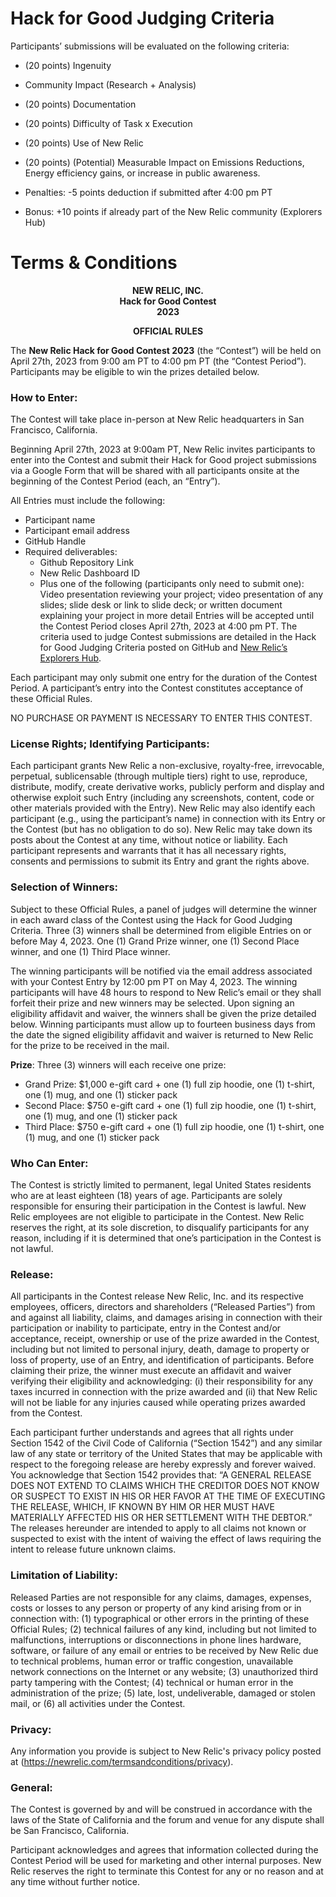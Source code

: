 # Hack for Good Judging Criteria

Participants’ submissions will be evaluated on the following criteria: 

* (20 points) Ingenuity
* Community Impact (Research + Analysis)
* (20 points) Documentation
* (20 points) Difficulty of Task x Execution
* (20 points) Use of New Relic
* (20 points) (Potential) Measurable Impact on Emissions Reductions, Energy efficiency gains, or increase in public awareness.

* Penalties: -5 points deduction if submitted after 4:00 pm PT
* Bonus: +10 points if already part of the New Relic community (Explorers Hub)


# Terms & Conditions

<p align="center">
<b>NEW RELIC, INC.</br>
Hack for Good Contest</br>
2023</b></br>
</p>

<p align="center">
<b>OFFICIAL RULES</b>
</p>


The **New Relic Hack for Good Contest 2023** (the “Contest”) will be held on April 27th, 2023 from 9:00 am PT to 4:00 pm PT (the “Contest Period”). Participants may be eligible to win the prizes detailed below.

### How to Enter:

The Contest will take place in-person at New Relic headquarters in San Francisco, California.

Beginning April 27th, 2023 at 9:00am PT, New Relic invites participants to enter into the Contest and submit their Hack for Good project submissions via a Google Form that will be shared with all participants onsite at the beginning of the Contest Period (each, an “Entry”). 

All Entries must include the following:  
* Participant name
* Participant email address 
* GitHub Handle
* Required deliverables:
  * Github Repository Link
  * New Relic Dashboard ID
  * Plus one of the following (participants only need to submit one): Video presentation reviewing your project; video presentation of any slides; slide desk or link to slide deck; or written document explaining your project in more detail
Entries will be accepted until the Contest Period closes April 27th, 2023 at 4:00 pm PT.  The criteria used to judge Contest submissions are detailed in the Hack for Good Judging Criteria posted on GitHub and [New Relic’s Explorers Hub](https://forum.newrelic.com/s/hubtopic/aAX8W00000005xEWAQ/get-ready-to-hack-for-good-this-thursday).

Each participant may only submit one entry for the duration of the Contest Period.  A participant’s entry into the Contest constitutes acceptance of these Official Rules.  


NO PURCHASE OR PAYMENT IS NECESSARY TO ENTER THIS CONTEST.


### License Rights; Identifying Participants:

Each participant grants New Relic a non-exclusive, royalty-free, irrevocable, perpetual, sublicensable (through multiple tiers) right to use, reproduce, distribute, modify, create derivative works, publicly perform and display and otherwise exploit such Entry (including any screenshots, content, code or other materials provided with the Entry). New Relic may also identify each participant (e.g., using the participant’s name) in connection with its Entry or the Contest (but has no obligation to do so). New Relic may take down its posts about the Contest at any time, without notice or liability. Each participant represents and warrants that it has all necessary rights, consents and permissions to submit its Entry and grant the rights above.


### Selection of Winners:

Subject to these Official Rules, a panel of judges will determine the winner in each award class of the Contest using the Hack for Good Judging Criteria.  Three (3) winners shall be determined from eligible Entries on or before May 4, 2023. One (1) Grand Prize winner, one (1) Second Place winner, and one (1) Third Place winner.

The winning participants will be notified via the email address associated with your Contest Entry by 12:00 pm PT on May 4, 2023.  The winning participants will have 48 hours to respond to New Relic’s email or they shall forfeit their prize and new winners may be selected. Upon signing an eligibility affidavit and waiver, the winners shall be given the prize detailed below. Winning participants must allow up to fourteen business days from the date the signed eligibility affidavit and waiver is returned to New Relic for the prize to be received in the mail.


**Prize**: Three (3) winners will each receive one prize: 
* Grand Prize: $1,000 e-gift card + one (1) full zip hoodie, one (1) t-shirt, one (1) mug, and one (1) sticker pack
* Second Place: $750 e-gift card + one (1) full zip hoodie, one (1) t-shirt, one (1) mug, and one (1) sticker pack
* Third Place: $750 e-gift card + one (1) full zip hoodie, one (1) t-shirt, one (1) mug, and one (1) sticker pack

### Who Can Enter:

The Contest is strictly limited to permanent, legal United States residents who are at least eighteen (18) years of age. Participants are solely responsible for ensuring their participation in the Contest is lawful. New Relic employees are not eligible to participate in the Contest. New Relic reserves the right, at its sole discretion, to disqualify participants for any reason, including if it is determined that one’s participation in the Contest is not lawful.  


### Release:

All participants in the Contest release New Relic, Inc. and its respective employees, officers, directors and shareholders (“Released Parties”) from and against all liability, claims, and damages arising in connection with their participation or inability to participate, entry in the Contest and/or acceptance, receipt, ownership or use of the prize awarded in the Contest, including but not limited to personal injury, death, damage to property or loss of property, use of an Entry, and identification of participants. Before claiming their prize, the winner must execute an affidavit and waiver verifying their eligibility and acknowledging: (i) their responsibility for any taxes incurred in connection with the prize awarded and (ii) that New Relic will not be liable for any injuries caused while operating prizes awarded from the Contest. 


Each participant further understands and agrees that all rights under Section 1542 of the Civil Code of California (“Section 1542”) and any similar law of any state or territory of the United States that may be applicable with respect to the foregoing release are hereby expressly and forever waived. You acknowledge that Section 1542 provides that: “A GENERAL RELEASE DOES NOT EXTEND TO CLAIMS WHICH THE CREDITOR DOES NOT KNOW OR SUSPECT TO EXIST IN HIS OR HER FAVOR AT THE TIME OF EXECUTING THE RELEASE, WHICH, IF KNOWN BY HIM OR HER MUST HAVE MATERIALLY AFFECTED HIS OR HER SETTLEMENT WITH THE DEBTOR.” The releases hereunder are intended to apply to all claims not known or suspected to exist with the intent of waiving the effect of laws requiring the intent to release future unknown claims.


### Limitation of Liability:

Released Parties are not responsible for any claims, damages, expenses, costs or losses to any person or property of any kind arising from or in connection with: (1) typographical or other errors in the printing of these Official Rules; (2) technical failures of any kind, including but not limited to malfunctions, interruptions or disconnections in phone lines hardware, software, or failure of any email or entries to be received by New Relic due to technical problems, human error or traffic congestion, unavailable network connections on the Internet or any website;  (3) unauthorized third party tampering with the Contest; (4) technical or human error in the administration of the prize; (5) late, lost, undeliverable, damaged or stolen mail, or (6) all activities under the Contest. 


### Privacy:

Any information you provide is subject to New Relic's privacy policy posted at (https://newrelic.com/termsandconditions/privacy).


### General:

The Contest is governed by and will be construed in accordance with the laws of the State of California and the forum and venue for any dispute shall be San Francisco, California.

Participant acknowledges and agrees that information collected during the Contest Period will be used for marketing and other internal purposes.  New Relic reserves the right to terminate this Contest for any or no reason and at any time without further notice. 
